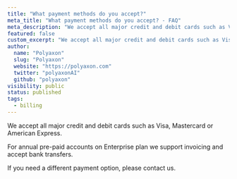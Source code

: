 ```yaml
---
title: "What payment methods do you accept?"
meta_title: "What payment methods do you accept? - FAQ"
meta_description: "We accept all major credit and debit cards such as Visa, Mastercard or American Express."
featured: false
custom_excerpt: "We accept all major credit and debit cards such as Visa, Mastercard or American Express."
author:
  name: "Polyaxon"
  slug: "Polyaxon"
  website: "https://polyaxon.com"
  twitter: "polyaxonAI"
  github: "polyaxon"
visibility: public
status: published
tags:
  - billing
---
```


We accept all major credit and debit cards such as Visa, Mastercard or American Express.

For annual pre-paid accounts on Enterprise plan we support invoicing and accept bank transfers.

If you need a different payment option, please contact us.
